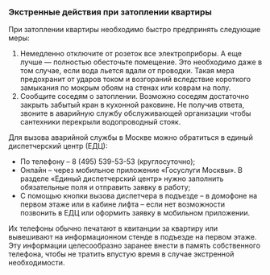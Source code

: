 ### Экстренные действия при затоплении квартиры
При затоплении квартиры необходимо быстро предпринять следующие меры:
1. Немедленно отключите от розеток все электроприборы. А еще лучше — полностью обесточьте помещение. Это необходимо даже в том случае, если вода льется вдали от проводки. Такая мера предохранит от ударов током и возгораний вследствие короткого замыкания по мокрым обоям на стенах или коврам на полу.
2. Сообщите соседям о затоплении. Возможно соседям достаточно закрыть забытый кран в кухонной раковине. Не получив ответа, звоните в аварийную службу обслуживающей организации чтобы сантехники перекрыли водопроводный стояк.

Для вызова аварийной службы в Москве можно обратиться в единый диспетчерский центр (ЕДЦ):
- По телефону – 8 (495) 539-53-53 (круглосуточно);
- Онлайн – через мобильное приложение «Госуслуги Москвы». В разделе «Единый диспетчерский центр» нужно заполнить обязательные поля и отправить заявку в работу;
- С помощью кнопки вызова диспетчера в подъезде – в домофоне на первом этаже или в кабине лифта – если нет возможности позвонить в ЕДЦ или оформить заявку в мобильном приложении.

Их телефоны обычно печатают в квитанции за квартиру или вывешивают на информационном стенде в подъезде на первом этаже. Эту информации целесообразно заранее внести в память собственного телефона, чтобы не тратить впустую время в случае экстренной необходимости.
